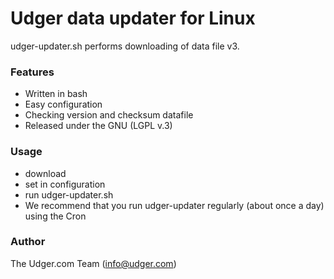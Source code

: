 # Udger data updater for Linux
udger-updater.sh performs downloading of data file v3.

### Features
- Written in bash
- Easy configuration
- Checking version and checksum datafile
- Released under the GNU (LGPL v.3)

### Usage
- download 
- set in configuration
- run udger-updater.sh
- We recommend that you run udger-updater regularly (about once a day) using the Cron


### Author
The Udger.com Team (info@udger.com)